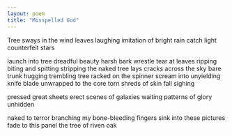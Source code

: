 ```yaml
---
layout: poem
title: "Misspelled God"
---
```


Tree
sways in the wind
leaves laughing
imitation of bright rain
catch light
counterfeit stars

launch into tree
dreadful beauty
harsh bark wrestle
tear at leaves
ripping biting and spitting
stripping
the naked tree
lays cracks
across the sky
bare trunk
hugging
trembling tree
racked on the spinner
scream into unyielding knife blade
unwrapped to the core
torn shreds of skin
fall sighing

pressed great sheets
erect
scenes of galaxies
waiting
patterns of glory
unhidden

naked to terror
branching my bone-bleeding fingers
sink
into these pictures
fade to this panel
the tree
of riven oak
